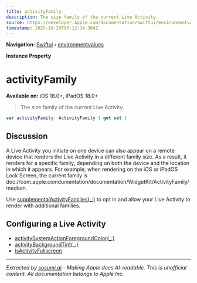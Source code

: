 ```yaml
---
title: activityFamily
description: The size family of the current Live Activity.
source: https://developer.apple.com/documentation/swiftui/environmentvalues/activityfamily
timestamp: 2025-10-29T00:12:34.304Z
---
```


**Navigation:** [Swiftui](/documentation/swiftui) › [environmentvalues](/documentation/swiftui/environmentvalues)

**Instance Property**

# activityFamily

**Available on:** iOS 18.0+, iPadOS 18.0+

> The size family of the current Live Activity.

```swift
var activityFamily: ActivityFamily { get set }
```

## Discussion

A Live Activity you initiate on one device can also appear on a remote device that renders the Live Activity in a different family size. As a result, it renders for a specific family, depending on both the device and the location in which it appears. For example, when rendering on the iOS or iPadOS Lock Screen, the current family is doc://com.apple.comdumentation/documentation/WidgetKit/ActivityFamily/medium.

Use [supplementalActivityFamilies(_:)](/documentation/SwiftUI/WidgetConfiguration/supplementalActivityFamilies(_:)) to opt in and allow your Live Activity to render with additional families.

## Configuring a Live Activity

- [activitySystemActionForegroundColor(_:)](/documentation/swiftui/view/activitysystemactionforegroundcolor(_:))
- [activityBackgroundTint(_:)](/documentation/swiftui/view/activitybackgroundtint(_:))
- [isActivityFullscreen](/documentation/swiftui/environmentvalues/isactivityfullscreen)

---

*Extracted by [sosumi.ai](https://sosumi.ai) - Making Apple docs AI-readable.*
*This is unofficial content. All documentation belongs to Apple Inc.*
